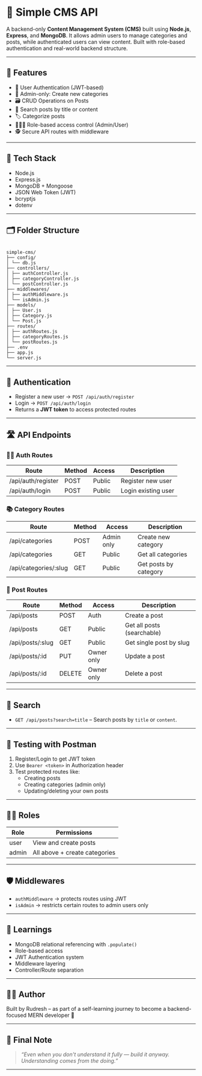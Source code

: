# 📝 Simple CMS API

A backend-only **Content Management System (CMS)** built using **Node.js**, **Express**, and **MongoDB**. It allows admin users to manage categories and posts, while authenticated users can view content. Built with role-based authentication and real-world backend structure.

---

## 🚀 Features

- 🔐 User Authentication (JWT-based)
- 👑 Admin-only: Create new categories
- 🗃️ CRUD Operations on Posts
- 🧠 Search posts by title or content
- 🏷️ Categorize posts
- 🧑‍🤝‍🧑 Role-based access control (Admin/User)
- 🕵️ Secure API routes with middleware

---

## 🧱 Tech Stack

- Node.js
- Express.js
- MongoDB + Mongoose
- JSON Web Token (JWT)
- bcryptjs
- dotenv

---

## 🗂️ Folder Structure

```

simple-cms/
├── config/
│ └── db.js
├── controllers/
│ ├── authController.js
│ ├── categoryController.js
│ └── postController.js
├── middlewares/
│ ├── authMiddleware.js
│ └── isAdmin.js
├── models/
│ ├── User.js
│ ├── Category.js
│ └── Post.js
├── routes/
│ ├── authRoutes.js
│ ├── categoryRoutes.js
│ └── postRoutes.js
├── .env
├── app.js
└── server.js

```

---

## 🔐 Authentication

- Register a new user → `POST /api/auth/register`
- Login → `POST /api/auth/login`
- Returns a **JWT token** to access protected routes

---

## 🛣️ API Endpoints

### 🧑‍💻 Auth Routes

| Route              | Method | Access | Description         |
| ------------------ | ------ | ------ | ------------------- |
| /api/auth/register | POST   | Public | Register new user   |
| /api/auth/login    | POST   | Public | Login existing user |

### 📚 Category Routes

| Route                 | Method | Access     | Description           |
| --------------------- | ------ | ---------- | --------------------- |
| /api/categories       | POST   | Admin only | Create new category   |
| /api/categories       | GET    | Public     | Get all categories    |
| /api/categories/:slug | GET    | Public     | Get posts by category |

### 📝 Post Routes

| Route            | Method | Access     | Description                |
| ---------------- | ------ | ---------- | -------------------------- |
| /api/posts       | POST   | Auth       | Create a post              |
| /api/posts       | GET    | Public     | Get all posts (searchable) |
| /api/posts/:slug | GET    | Public     | Get single post by slug    |
| /api/posts/:id   | PUT    | Owner only | Update a post              |
| /api/posts/:id   | DELETE | Owner only | Delete a post              |

---

## 🔎 Search

- `GET /api/posts?search=title` – Search posts by `title` or `content`.

---

## 🧪 Testing with Postman

1. Register/Login to get JWT token
2. Use `Bearer <token>` in Authorization header
3. Test protected routes like:
   - Creating posts
   - Creating categories (admin only)
   - Updating/deleting your own posts

---

## 🧑‍💼 Roles

| Role  | Permissions                   |
| ----- | ----------------------------- |
| user  | View and create posts         |
| admin | All above + create categories |

---

## 🛡️ Middlewares

- `authMiddleware` → protects routes using JWT
- `isAdmin` → restricts certain routes to admin users only

---

## 🧠 Learnings

- MongoDB relational referencing with `.populate()`
- Role-based access
- JWT Authentication system
- Middleware layering
- Controller/Route separation

---

## 🧑‍💻 Author

Built by Rudresh – as part of a self-learning journey to become a backend-focused MERN developer 🚀

---

## 🌟 Final Note

> _“Even when you don't understand it fully — build it anyway. Understanding comes from the doing.”_

---
